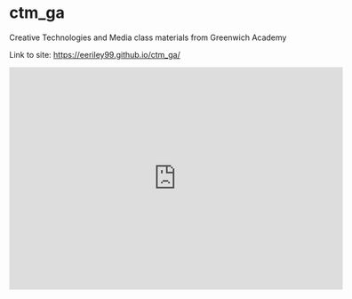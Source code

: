 # ctm_ga
Creative Technologies and Media class materials from Greenwich Academy

Link to site: https://eeriley99.github.io/ctm_ga/

<iframe src="https://sites.google.com/a/greenwichacademy.org/ctm_ga/home?previewAsViewer=1" style="border:0px #ffffff none;" name="myiFrame" scrolling="no" frameborder="1" marginheight="0px" marginwidth="0px" height="400px" width="600px" allowfullscreen></iframe>
